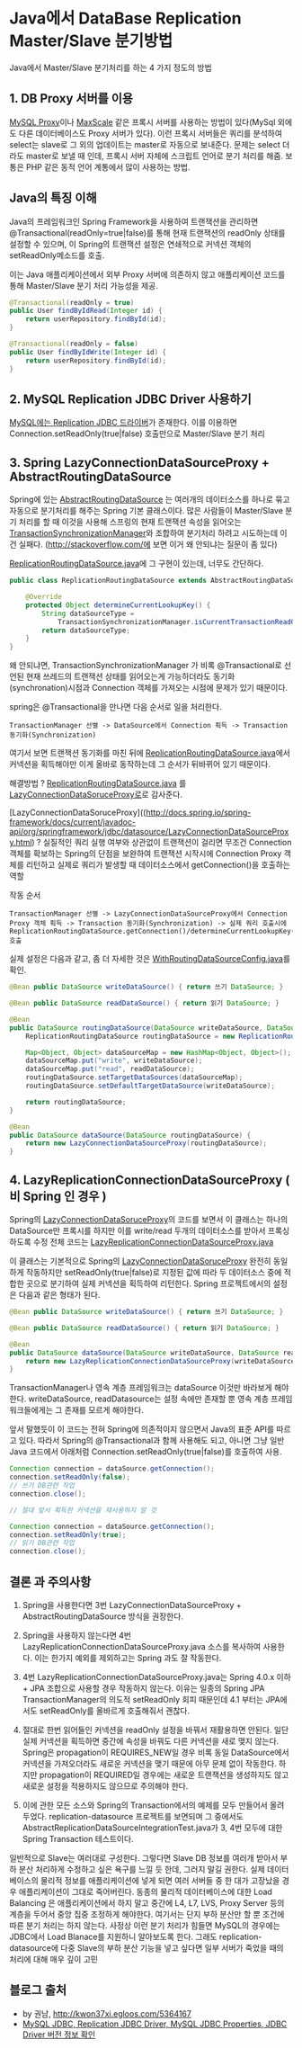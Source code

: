 # Java에서 DataBase Replication Master/Slave 분기방법

Java에서 Master/Slave 분기처리를 하는 4 가지 정도의 방법

## 1. DB Proxy 서버를 이용

[MySQL Proxy](http://dev.mysql.com/doc/mysql-proxy/en/)이나 [MaxScale](https://mariadb.com/products/mariadb-maxscale) 같은 프록시 서버를 사용하는 방법이 있다(MySql 외에도 다른 데이터베이스도 Proxy 서버가 있다). 이런 프록시 서버들은 쿼리를 분석하여 select는 slave로 그 외의 업데이트는 master로 자동으로 보내준다. 문제는 select 더라도 master로 보낼 때 인데, 프록시 서버 자체에 스크립트 언어로 분기 처리를 해줌.
보통은 PHP 같은 동적 언어 계통에서 많이 사용하는 방법.

## Java의 특징 이해

Java의 프레임워크인 Spring Framework을 사용하여 트랜잭션을 관리하면 @Transactional(readOnly=true|false)를 통해 현재 트랜잭션의 readOnly 상태를 설정할 수 있으며, 이 Spring의 트랜잭션 설정은 연쇄적으로 커넥션 객체의 setReadOnly메소드를 호출.

이는 Java 애플리케이션에서 외부 Proxy 서버에 의존하지 않고 애플리케이션 코드를 통해 Master/Slave 분기 처리 가능성을 제공.

```java
@Transactional(readOnly = true)
public User findByIdRead(Integer id) {
    return userRepository.findById(id);
}

@Transactional(readOnly = false)
public User findByIdWrite(Integer id) {
    return userRepository.findById(id);
}
```

## 2. MySQL Replication JDBC Driver 사용하기

[MySQL에는 Replication JDBC 드라이버](http://kwonnam.pe.kr/wiki/database/mysql/jdbc#replication_jdbc_driver)가 존재한다. 이를 이용하면 Connection.setReadOnly(true|false) 호출만으로 Master/Slave 분기 처리

## 3. Spring LazyConnectionDataSourceProxy + AbstractRoutingDataSource

Spring에 있는 [AbstractRoutingDataSource](http://kwonnam.pe.kr/wiki/springframework/abstractroutingdatasource) 는 여러개의 데이터소스를 하나로 묶고 자동으로 분기처리를 해주는 Spring 기본 클래스이다. 많은 사람들이 Master/Slave 분기 처리를 할 때 이것을 사용해 스프링의 현재 트랜잭션 속성을 읽어오는 [TransactionSynchronizationManager](http://docs.spring.io/spring-framework/docs/current/javadoc-api/org/springframework/transaction/support/TransactionSynchronizationManager.html)와 조합하여 분기처리 하려고 시도하는데 이건 실패다. (http://stackoverflow.com/에 보면 이거 왜 안되냐는 질문이 좀 있다)

[ReplicationRoutingDataSource.java](https://github.com/kwon37xi/replication-datasource/blob/master/src/test/java/kr/pe/kwonnam/replicationdatasource/routingdatasource/ReplicationRoutingDataSource.java)에 그 구현이 있는데, 너무도 간단하다.
```java
public class ReplicationRoutingDataSource extends AbstractRoutingDataSource {

    @Override
    protected Object determineCurrentLookupKey() {
        String dataSourceType =
            TransactionSynchronizationManager.isCurrentTransactionReadOnly() ? "read" : "write";
        return dataSourceType;
    }
}
```

왜 안되냐면, TransactionSynchronizationManager 가 비록 @Transactional로 선언된 현재 쓰레드의 트랜잭션 상태를 읽어오는게 가능하더라도 동기화(synchronation)시점과 Connection 객체를 가져오는 시점에 문제가 있기 때문이다.

spring은 @Transactional을 만나면 다음 순서로 일을 처리한다.

```
TransactionManager 선별 -> DataSource에서 Connection 획득 -> Transaction 동기화(Synchronization)
```

여기서 보면 트랜잭션 동기화를 마친 뒤에 [ReplicationRoutingDataSource.java](https://github.com/kwon37xi/replication-datasource/blob/master/src/test/java/kr/pe/kwonnam/replicationdatasource/routingdatasource/ReplicationRoutingDataSource.java)에서 커넥션을 획득해야만 이게 올바로 동작하는데 그 순서가 뒤바뀌어 있기 때문이다.

해결방법 ?
[ReplicationRoutingDataSource.java](https://github.com/kwon37xi/replication-datasource/blob/master/src/test/java/kr/pe/kwonnam/replicationdatasource/routingdatasource/ReplicationRoutingDataSource.java) 를 [LazyConnectionDataSoruceProxy로](http://docs.spring.io/spring-framework/docs/current/javadoc-api/org/springframework/jdbc/datasource/LazyConnectionDataSourceProxy.html)로 감사준다.

[LazyConnectionDataSoruceProxy]((http://docs.spring.io/spring-framework/docs/current/javadoc-api/org/springframework/jdbc/datasource/LazyConnectionDataSourceProxy.html) ?
실질적인 쿼리 실행 여부와 상관없이 트랜잭션이 걸리면 무조건 Connection 객체를 확보하는 Spring의 단점을 보완하여 트랜잭션 시작시에 Connection Proxy 객체를 리턴하고 실제로 쿼리가 발생할 때 데이터소스에서 getConnection()을 호출하는 역할

작동 순서
```
TransactionManager 선별 -> LazyConnectionDataSourceProxy에서 Connection Proxy 객체 획득 -> Transaction 동기화(Synchronization) -> 실제 쿼리 호출시에 ReplicationRoutingDataSource.getConnection()/determineCurrentLookupKey() 호출
```
실제 설정은 다음과 같고, 좀 더 자세한 것은 [WithRoutingDataSourceConfig.java](https://github.com/kwon37xi/replication-datasource/blob/master/src/test/java/kr/pe/kwonnam/replicationdatasource/config/WithRoutingDataSourceConfig.java)를 확인.

```java
@Bean public DataSource writeDataSource() { return 쓰기 DataSource; }

@Bean public DataSource readDataSource() { return 읽기 DataSource; }

@Bean
public DataSource routingDataSource(DataSource writeDataSource, DataSource readDataSource) {
    ReplicationRoutingDataSource routingDataSource = new ReplicationRoutingDataSource();

    Map<Object, Object> dataSourceMap = new HashMap<Object, Object>();
    dataSourceMap.put("write", writeDataSource);
    dataSourceMap.put("read", readDataSource);
    routingDataSource.setTargetDataSources(dataSourceMap);
    routingDataSource.setDefaultTargetDataSource(writeDataSource);

    return routingDataSource;
}

@Bean
public DataSource dataSource(DataSource routingDataSource) {
    return new LazyConnectionDataSourceProxy(routingDataSource);
}
```

## 4. LazyReplicationConnectionDataSourceProxy ( 비 Spring 인 경우 )

Spring의 [LazyConnectionDataSoruceProxy](http://docs.spring.io/spring-framework/docs/current/javadoc-api/org/springframework/jdbc/datasource/LazyConnectionDataSourceProxy.html)의 코드를 보면서 이 클래스는 하나의 DataSource만 프록시를 하지만 이를 write/read 두개의 데이터소스를 받아서 프록싱 하도록 수정 전체 코드는 [LazyReplicationConnectionDataSourceProxy.java](https://github.com/kwon37xi/replication-datasource/blob/master/src/main/java/kr/pe/kwonnam/replicationdatasource/LazyReplicationConnectionDataSourceProxy.java)


이 클래스는 기본적으로 Spring의 [LazyConnectionDataSoruceProxy](http://docs.spring.io/spring-framework/docs/current/javadoc-api/org/springframework/jdbc/datasource/LazyConnectionDataSourceProxy.html) 완전히 동일하게 작동하지만 setReadOnly(true|false)로 지정된 값에 따라 두 데이터소스 중에 적합한 곳으로 분기하여 실제 커넥션을 획득하여 리턴한다.
Spring 프로젝트에서의 설정은 다음과 같은 형태가 된다.

```java
@Bean public DataSource writeDataSource() { return 쓰기 DataSource; }

@Bean public DataSource readDataSource() { return 읽기 DataSource; }

@Bean
public DataSource dataSource(DataSource writeDataSource, DataSource readDataSource) {
    return new LazyReplicationConnectionDataSourceProxy(writeDataSource, readDataSource);
}
```

TransactionManager나 영속 계층 프레임워크는 dataSource 이것만 바라보게 해야한다. writeDataSource, readDatasource는 설정 속에만 존재할 뿐 영속 계층 프레임워크들에게는 그 존재를 모르게 해야한다.

앞서 말했듯이 이 코드는 전혀 Spring에 의존적이지 않으면서 Java의 표준 API를 따르고 있다.
따라서 Spring의 @Transactional과 함께 사용해도 되고, 아니면 그냥 일반 Java 코드에서 아래처럼 Connection.setReadOnly(true|false)를 호출하여 사용.

```java
Connection connection = dataSource.getConnection();
connection.setReadOnly(false);
// 쓰기 DB관련 작업
connection.close();

// 절대 앞서 획득한 커넥션을 재사용하지 말 것

Connection connection = dataSource.getConnection();
connection.setReadOnly(true);
// 읽기 DB관련 작업
connection.close();
```


## 결론 과 주의사항

1. Spring을 사용한다면 3번 LazyConnectionDataSourceProxy + AbstractRoutingDataSource 방식을 권장한다.

2. Spring을 사용하지 않는다면 4번 LazyReplicationConnectionDataSourceProxy.java 소스를 복사하여 사용한다. 이는 한가지 예외를 제외하고는 Spring 과도 잘 작동한다.

3. 4번 LazyReplicationConnectionDataSourceProxy.java는 Spring 4.0.x 이하 + JPA 조합으로 사용할 경우 작동하지 않는다. 이유는 일종의 Spring JPA TransactionManager의 의도적 setReadOnly 회피 때문인데 4.1 부터는 JPA에서도 setReadOnly를 올바르게 호출해줘서 괜찮다.

4. 절대로 한번 읽어들인 커넥션을 readOnly 설정을 바꿔서 재활용하면 안된다. 일단 실제 커넥션을 획득하면 중간에 속성을 바꿔도 다른 커넥션을 새로 맺지 않는다. Spring은 propagation이 REQUIRES_NEW일 경우 비록 동일 DataSource에서 커넥션을 가져오더라도 새로운 커넥션을 맺기 때문에 아무 문제 없이 작동한다. 하지만 propagation이 REQUIRED일 경우에는 새로운 트랜잭션을 생성하지도 않고 새로운 설정을 적용하지도 않으므로 주의해야 한다.

5. 이에 관한 모든 소스와 Spring의 Transaction에서의 예제를 모두 만들어서 올려 두었다. replication-datasource 프로젝트를 보면되며 그 중에서도 AbstractReplicationDataSourceIntegrationTest.java가 3, 4번 모두에 대한 Spring Transaction 테스트이다.

일반적으로 Slave는 여러대로 구성한다. 그렇다면 Slave DB 정보를 여러개 받아서 부하 분산 처리하게 수정하고 싶은 욕구를 느낄 듯 한데, 그러지 말길 권한다.
실제 데이터베이스의 물리적 정보를 애플리케이션에 넣게 되면 여러 서버들 중 한 대가 고장났을 경우 애플리케이션이 그대로 죽어버린다. 동종의 물리적 데이터베이스에 대한 Load Balancing 은 애플리케이션에서 하지 말고 중간에 L4, L7, LVS, Proxy Server 등의 계층을 두어서 중앙 집중 조정하게 해야한다. 여기서는 단지 부하 분산만 할 뿐 조건에 따른 분기 처리는 하지 않는다.
사정상 이런 분기 처리가 힘들면 MySQL의 경우에는 JDBC에서 Load Blanace를 지원하니 알아보도록 한다.
그래도 replication-datasource에 다중 Slave의 부하 분산 기능을 넣고 싶다면 일부 서버가 죽었을 때의 처리에 대해 매우 깊이 고민

## 블로그 출처
* by 권남, http://kwon37xi.egloos.com/5364167
* [MySQL JDBC, Replication JDBC Driver, MySQL JDBC Properties, JDBC Driver 버전 정보 확인](http://kwonnam.pe.kr/wiki/database/mysql/jdbc)